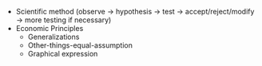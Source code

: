 - Scientific method (observe -> hypothesis -> test -> accept/reject/modify -> more testing if necessary)
- Economic Principles 
	- Generalizations
	- Other-things-equal-assumption
	- Graphical expression